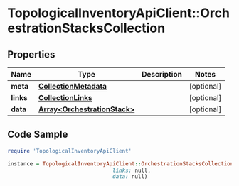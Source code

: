 # TopologicalInventoryApiClient::OrchestrationStacksCollection

## Properties

Name | Type | Description | Notes
------------ | ------------- | ------------- | -------------
**meta** | [**CollectionMetadata**](CollectionMetadata.md) |  | [optional] 
**links** | [**CollectionLinks**](CollectionLinks.md) |  | [optional] 
**data** | [**Array&lt;OrchestrationStack&gt;**](OrchestrationStack.md) |  | [optional] 

## Code Sample

```ruby
require 'TopologicalInventoryApiClient'

instance = TopologicalInventoryApiClient::OrchestrationStacksCollection.new(meta: null,
                                 links: null,
                                 data: null)
```


